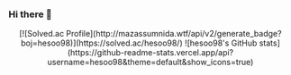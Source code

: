 ### Hi there 👋

<!--
**hesoo98/hesoo98** is a ✨ _special_ ✨ repository because its `README.md` (this file) appears on your GitHub profile.

Here are some ideas to get you started:

- 🔭 I’m currently working on ...
- 🌱 I’m currently learning ...
- 👯 I’m looking to collaborate on ...
- 🤔 I’m looking for help with ...
- 💬 Ask me about ...
- 📫 How to reach me: ...
- 😄 Pronouns: ...
- ⚡ Fun fact: ...
-->
<!--![header](https://capsule-render.vercel.app/api?type=wave&color=auto&height=300&section=header&text=capsule%20render&fontSize=90)-->
<div align="center">
[![Solved.ac Profile](http://mazassumnida.wtf/api/v2/generate_badge?boj=hesoo98)](https://solved.ac/hesoo98/)
![hesoo98's GitHub stats](https://github-readme-stats.vercel.app/api?username=hesoo98&theme=default&show_icons=true)
</div>
<!--
<div align="center">
  [![Solved.ac Profile](http://mazassumnida.wtf/api/v2/generate_badge?boj=hesoo98)](https://solved.ac/hesoo98/)
  ![hesoo98's GitHub stats](https://github-readme-stats.vercel.app/api?username=hesoo98&theme=default&show_icons=true)
</div>-->
